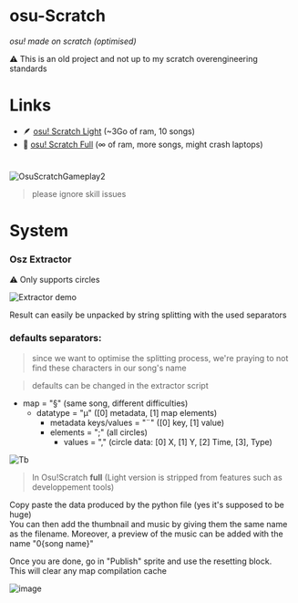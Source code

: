 # osu-Scratch
*osu! made on scratch (optimised)*

⚠️ This is an old project and not up to my scratch overengineering standards

<h1>Links</h1>

- 🪶 [osu! Scratch Light](https://scratch.mit.edu/projects/560772811/) (~3Go of ram, 10 songs)
- 💾 [osu! Scratch Full](https://scratch.mit.edu/projects/538618292) (∞ of ram, more songs, might crash laptops)

<h1></h1>

![OsuScratchGameplay2](https://github.com/Cyberflixt/OsuScratch/assets/54700008/6c1b96be-4ef6-476a-909b-f8030c2bf81a)

> please ignore skill issues

<h1>System</h1>

### Osz Extractor

⚠️ Only supports circles

![Extractor demo](https://github.com/Cyberflixt/OsuScratch/assets/54700008/e8071126-092c-4e88-943a-11085ebfa8b7)

Result can easily be unpacked by string splitting with the used separators

### defaults separators:

> since we want to optimise the splitting process, we're praying to not find these characters in our song's name

> defaults can be changed in the extractor script

- map = "§" (same song, different difficulties)
  - datatype = "µ" ([0] metadata, [1] map elements)
    - metadata keys/values = "¨" ([0] key, [1] value)
    - elements = ";" (all circles)
      - values = "," (circle data: [0] X, [1] Y, [2] Time, [3], Type)

![Tb](https://github.com/Cyberflixt/OsuScratch/assets/54700008/a186aeac-a4a6-415a-8e96-94aeef144f4d)

> In Osu!Scratch **full** (Light version is stripped from features such as developpement tools)

Copy paste the data produced by the python file (yes it's supposed to be huge)<br>
You can then add the thumbnail and music by giving them the same name as the filename.
Moreover, a preview of the music can be added with the name "0{song name}"

Once you are done, go in "Publish" sprite and use the resetting block.<br>
This will clear any map compilation cache

![image](https://github.com/Cyberflixt/OsuScratch/assets/54700008/6fa8a396-03f6-49f8-9716-69f3f42c624d)

